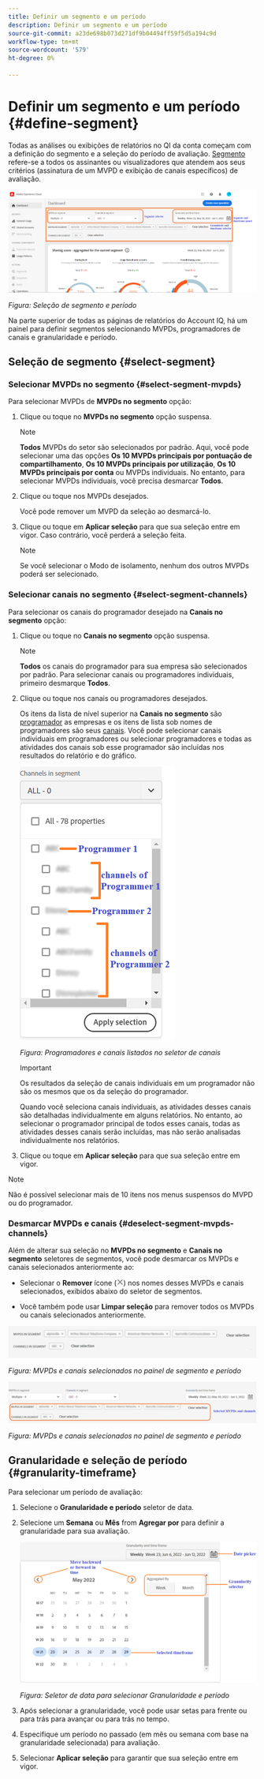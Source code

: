 ```yaml
---
title: Definir um segmento e um período
description: Definir um segmento e um período
source-git-commit: a23de698b073d271df9b04494ff59f5d5a194c9d
workflow-type: tm+mt
source-wordcount: '579'
ht-degree: 0%

---
```


# Definir um segmento e um período {#define-segment}

Todas as análises ou exibições de relatórios no QI da conta começam com a definição do segmento e a seleção do período de avaliação. [Segmento](/help/AccountIQ/product-concepts.md#segmet-def) refere-se a todos os assinantes ou visualizadores que atendem aos seus critérios (assinatura de um MVPD e exibição de canais específicos) de avaliação.

![](assets/segment-panel.png)

*Figura: Seleção de segmento e período*

Na parte superior de todas as páginas de relatórios do Account IQ, há um painel para definir segmentos selecionando MVPDs, programadores de canais e granularidade e período.

## Seleção de segmento {#select-segment}

### Selecionar MVPDs no segmento {#select-segment-mvpds}

Para selecionar MVPDs de **MVPDs no segmento** opção:

1. Clique ou toque no **MVPDs no segmento** opção suspensa.

   >[!NOTE]
   >
   >**Todos** MVPDs do setor são selecionados por padrão. Aqui, você pode selecionar uma das opções **Os 10 MVPDs principais por pontuação de compartilhamento**, **Os 10 MVPDs principais por utilização**, **Os 10 MVPDs principais por conta** ou MVPDs individuais. No entanto, para selecionar MVPDs individuais, você precisa desmarcar **Todos**.

1. Clique ou toque nos MVPDs desejados.

   Você pode remover um MVPD da seleção ao desmarcá-lo.

1. Clique ou toque em **Aplicar seleção** para que sua seleção entre em vigor. Caso contrário, você perderá a seleção feita.

   >[!NOTE]
   >
   >Se você selecionar o Modo de isolamento, nenhum dos outros MVPDs poderá ser selecionado.

### Selecionar canais no segmento {#select-segment-channels}

Para selecionar os canais do programador desejado na **Canais no segmento** opção:

1. Clique ou toque no **Canais no segmento** opção suspensa.

   >[!NOTE]
   >
   >**Todos** os canais do programador para sua empresa são selecionados por padrão. Para selecionar canais ou programadores individuais, primeiro desmarque **Todos**.

1. Clique ou toque nos canais ou programadores desejados.

   Os itens da lista de nível superior na **Canais no segmento** são [programador](/help/AccountIQ/product-concepts.md#programmer-def) as empresas e os itens de lista sob nomes de programadores são seus [canais](/help/AccountIQ/product-concepts.md#channel-def). Você pode selecionar canais individuais em programadores ou selecionar programadores e todas as atividades dos canais sob esse programador são incluídas nos resultados do relatório e do gráfico.

   ![](assets/programmer-channels.png)

   *Figura: Programadores e canais listados no seletor de canais*

   >[!IMPORTANT]
   >
   >Os resultados da seleção de canais individuais em um programador não são os mesmos que os da seleção do programador.
   >
   >
   >Quando você seleciona canais individuais, as atividades desses canais são detalhadas individualmente em alguns relatórios. No entanto, ao selecionar o programador principal de todos esses canais, todas as atividades desses canais serão incluídas, mas não serão analisadas individualmente nos relatórios.

1. Clique ou toque em **Aplicar seleção** para que sua seleção entre em vigor.

>[!NOTE]
>
>Não é possível selecionar mais de 10 itens nos menus suspensos do MVPD ou do programador.

### Desmarcar MVPDs e canais {#deselect-segment-mvpds-channels}

Além de alterar sua seleção no **MVPDs no segmento** e **Canais no segmento** seletores de segmentos, você pode desmarcar os MVPDs e canais selecionados anteriormente ao:

* Selecionar o **Remover** ícone (![ícone remover](assets/remove-icon.png)) nos nomes desses MVPDs e canais selecionados, exibidos abaixo do seletor de segmentos.

* Você também pode usar **Limpar seleção** para remover todos os MVPDs ou canais selecionados anteriormente.

![](assets/segment-panel-selection1.png)

*Figura: MVPDs e canais selecionados no painel de segmento e período*

![](assets/segment-panel-selection.png)

*Figura: MVPDs e canais selecionados no painel de segmento e período*

## Granularidade e seleção de período {#granularity-timeframe}

Para selecionar um período de avaliação:

1. Selecione o **Granularidade e período** seletor de data.

1. Selecione um **Semana** ou **Mês** from **Agregar por** para definir a granularidade para sua avaliação.

   ![](assets/granularity-timeframe-weekwise.png)

   *Figura: Seletor de data para selecionar Granularidade e período*

1. Após selecionar a granularidade, você pode usar setas para frente ou para trás para avançar ou para trás no tempo.

1. Especifique um período no passado (em mês ou semana com base na granularidade selecionada) para avaliação.

1. Selecionar **Aplicar seleção** para garantir que sua seleção entre em vigor.
